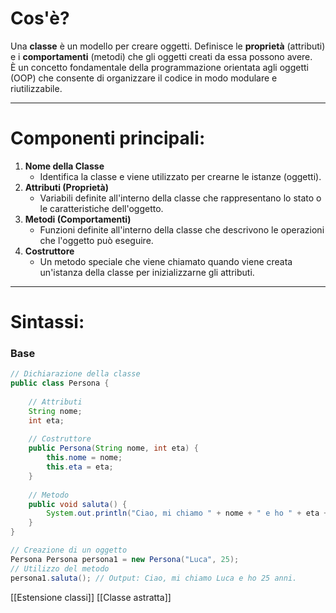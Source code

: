 # **Cos'è?**
Una **classe** è un modello per creare oggetti. Definisce le **proprietà** (attributi) e i **comportamenti** (metodi) che gli oggetti creati da essa possono avere.  
È un concetto fondamentale della programmazione orientata agli oggetti (OOP) che consente di organizzare il codice in modo modulare e riutilizzabile.

---

# **Componenti principali:**
1. **Nome della Classe**
    - Identifica la classe e viene utilizzato per crearne le istanze (oggetti).
2. **Attributi (Proprietà)**
    - Variabili definite all'interno della classe che rappresentano lo stato o le caratteristiche dell'oggetto.
3. **Metodi (Comportamenti)**
    - Funzioni definite all'interno della classe che descrivono le operazioni che l'oggetto può eseguire.
4. **Costruttore**
    - Un metodo speciale che viene chiamato quando viene creata un'istanza della classe per inizializzarne gli attributi.

---

# **Sintassi:**
### Base
````Java
// Dichiarazione della classe 
public class Persona { 
	
	// Attributi 
	String nome; 
	int eta; 
	
	// Costruttore 
	public Persona(String nome, int eta) { 
		this.nome = nome; 
		this.eta = eta; 
	} 
	
	// Metodo 
	public void saluta() { 
		System.out.println("Ciao, mi chiamo " + nome + " e ho " + eta + " anni."); 
	} 
}
````


````Java
// Creazione di un oggetto 
Persona Persona persona1 = new Persona("Luca", 25); 
// Utilizzo del metodo 
persona1.saluta(); // Output: Ciao, mi chiamo Luca e ho 25 anni.
````

[[Estensione classi]]
[[Classe astratta]]